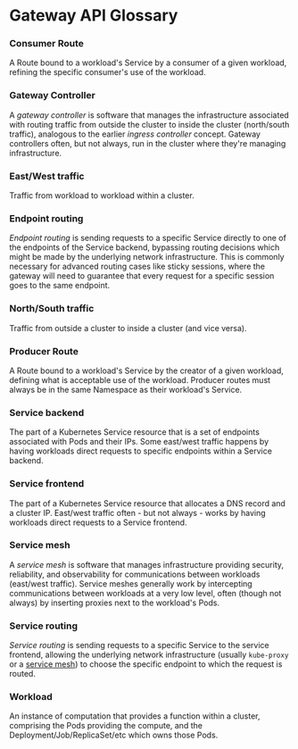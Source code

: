 # Gateway API Glossary

### Consumer Route

A Route bound to a workload's Service by a consumer of a given workload,
refining the specific consumer's use of the workload.

### Gateway Controller

A _gateway controller_ is software that manages the infrastructure associated
with routing traffic from outside the cluster to inside the cluster
(north/south traffic), analogous to the earlier _ingress controller_ concept.
Gateway controllers often, but not always, run in the cluster where they're
managing infrastructure.

### East/West traffic

Traffic from workload to workload within a cluster.

### Endpoint routing

_Endpoint routing_ is sending requests to a specific Service directly to one
of the endpoints of the Service backend, bypassing routing decisions which
might be made by the underlying network infrastructure. This is commonly
necessary for advanced routing cases like sticky sessions, where the gateway
will need to guarantee that every request for a specific session goes to the
same endpoint.

### North/South traffic

Traffic from outside a cluster to inside a cluster (and vice versa).

### Producer Route

A Route bound to a workload's Service by the creator of a given workload,
defining what is acceptable use of the workload. Producer routes must always
be in the same Namespace as their workload's Service.

### Service backend

The part of a Kubernetes Service resource that is a set of endpoints
associated with Pods and their IPs. Some east/west traffic happens by having
workloads direct requests to specific endpoints within a Service backend.

### Service frontend

The part of a Kubernetes Service resource that allocates a DNS record and a
cluster IP. East/west traffic often - but not always - works by having
workloads direct requests to a Service frontend.

### Service mesh

A _service mesh_ is software that manages infrastructure providing security,
reliability, and observability for communications between workloads (east/west
traffic). Service meshes generally work by intercepting communications between
workloads at a very low level, often (though not always) by inserting proxies
next to the workload's Pods.

### Service routing

_Service routing_ is sending requests to a specific Service to the service
frontend, allowing the underlying network infrastructure (usually `kube-proxy`
or a [service mesh](#service-mesh)) to choose the specific endpoint to which
the request is routed.

### Workload

An instance of computation that provides a function within a cluster,
comprising the Pods providing the compute, and the
Deployment/Job/ReplicaSet/etc which owns those Pods.
